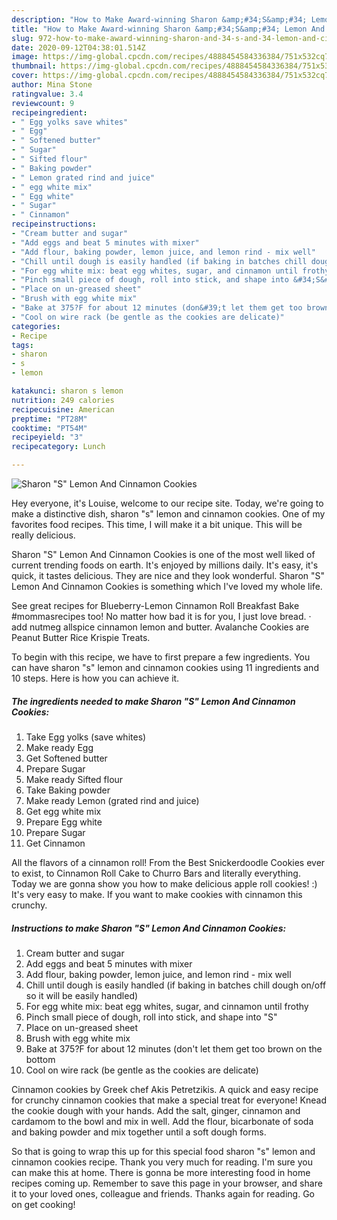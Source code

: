 ```yaml
---
description: "How to Make Award-winning Sharon &amp;#34;S&amp;#34; Lemon And Cinnamon Cookies"
title: "How to Make Award-winning Sharon &amp;#34;S&amp;#34; Lemon And Cinnamon Cookies"
slug: 972-how-to-make-award-winning-sharon-and-34-s-and-34-lemon-and-cinnamon-cookies
date: 2020-09-12T04:38:01.514Z
image: https://img-global.cpcdn.com/recipes/4888454584336384/751x532cq70/sharon-s-lemon-and-cinnamon-cookies-recipe-main-photo.jpg
thumbnail: https://img-global.cpcdn.com/recipes/4888454584336384/751x532cq70/sharon-s-lemon-and-cinnamon-cookies-recipe-main-photo.jpg
cover: https://img-global.cpcdn.com/recipes/4888454584336384/751x532cq70/sharon-s-lemon-and-cinnamon-cookies-recipe-main-photo.jpg
author: Mina Stone
ratingvalue: 3.4
reviewcount: 9
recipeingredient:
- " Egg yolks save whites"
- " Egg"
- " Softened butter"
- " Sugar"
- " Sifted flour"
- " Baking powder"
- " Lemon grated rind and juice"
- " egg white mix"
- " Egg white"
- " Sugar"
- " Cinnamon"
recipeinstructions:
- "Cream butter and sugar"
- "Add eggs and beat 5 minutes with mixer"
- "Add flour, baking powder, lemon juice, and lemon rind - mix well"
- "Chill until dough is easily handled (if baking in batches chill dough on/off so it will be easily handled)"
- "For egg white mix: beat egg whites, sugar, and cinnamon until frothy"
- "Pinch small piece of dough, roll into stick, and shape into &#34;S&#34;"
- "Place on un-greased sheet"
- "Brush with egg white mix"
- "Bake at 375?F for about 12 minutes (don&#39;t let them get too brown on the bottom"
- "Cool on wire rack (be gentle as the cookies are delicate)"
categories:
- Recipe
tags:
- sharon
- s
- lemon

katakunci: sharon s lemon 
nutrition: 249 calories
recipecuisine: American
preptime: "PT28M"
cooktime: "PT54M"
recipeyield: "3"
recipecategory: Lunch

---
```



![Sharon &#34;S&#34; Lemon And Cinnamon Cookies](https://img-global.cpcdn.com/recipes/4888454584336384/751x532cq70/sharon-s-lemon-and-cinnamon-cookies-recipe-main-photo.jpg)

Hey everyone, it's Louise, welcome to our recipe site. Today, we're going to make a distinctive dish, sharon &#34;s&#34; lemon and cinnamon cookies. One of my favorites food recipes. This time, I will make it a bit unique. This will be really delicious.

Sharon &#34;S&#34; Lemon And Cinnamon Cookies is one of the most well liked of current trending foods on earth. It's enjoyed by millions daily. It's easy, it's quick, it tastes delicious. They are nice and they look wonderful. Sharon &#34;S&#34; Lemon And Cinnamon Cookies is something which I've loved my whole life.

See great recipes for Blueberry-Lemon Cinnamon Roll Breakfast Bake #mommasrecipes too! No matter how bad it is for you, I just love bread. · add nutmeg allspice cinnamon lemon and butter. Avalanche Cookies are Peanut Butter Rice Krispie Treats.


To begin with this recipe, we have to first prepare a few ingredients. You can have sharon &#34;s&#34; lemon and cinnamon cookies using 11 ingredients and 10 steps. Here is how you can achieve it.

<!--inarticleads1-->

##### The ingredients needed to make Sharon &#34;S&#34; Lemon And Cinnamon Cookies:

1. Take  Egg yolks (save whites)
1. Make ready  Egg
1. Get  Softened butter
1. Prepare  Sugar
1. Make ready  Sifted flour
1. Take  Baking powder
1. Make ready  Lemon (grated rind and juice)
1. Get  egg white mix
1. Prepare  Egg white
1. Prepare  Sugar
1. Get  Cinnamon


All the flavors of a cinnamon roll! From the Best Snickerdoodle Cookies ever to exist, to Cinnamon Roll Cake to Churro Bars and literally everything. Today we are gonna show you how to make delicious apple roll cookies! :) It&#39;s very easy to make. If you want to make cookies with cinnamon this crunchy. 

<!--inarticleads2-->

##### Instructions to make Sharon &#34;S&#34; Lemon And Cinnamon Cookies:

1. Cream butter and sugar
1. Add eggs and beat 5 minutes with mixer
1. Add flour, baking powder, lemon juice, and lemon rind - mix well
1. Chill until dough is easily handled (if baking in batches chill dough on/off so it will be easily handled)
1. For egg white mix: beat egg whites, sugar, and cinnamon until frothy
1. Pinch small piece of dough, roll into stick, and shape into &#34;S&#34;
1. Place on un-greased sheet
1. Brush with egg white mix
1. Bake at 375?F for about 12 minutes (don&#39;t let them get too brown on the bottom
1. Cool on wire rack (be gentle as the cookies are delicate)


Cinnamon cookies by Greek chef Akis Petretzikis. A quick and easy recipe for crunchy cinnamon cookies that make a special treat for everyone! Knead the cookie dough with your hands. Add the salt, ginger, cinnamon and cardamom to the bowl and mix in well. Add the flour, bicarbonate of soda and baking powder and mix together until a soft dough forms. 

So that is going to wrap this up for this special food sharon &#34;s&#34; lemon and cinnamon cookies recipe. Thank you very much for reading. I'm sure you can make this at home. There is gonna be more interesting food in home recipes coming up. Remember to save this page in your browser, and share it to your loved ones, colleague and friends. Thanks again for reading. Go on get cooking!
